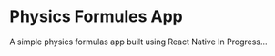 <h1>Physics Formules App</h1>
A simple physics formulas app built using React Native
In Progress...
